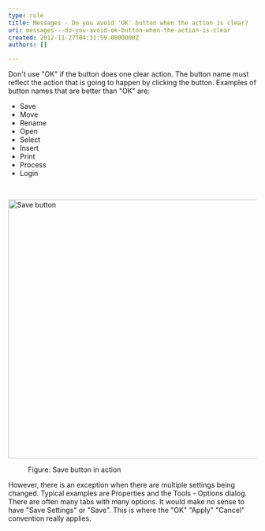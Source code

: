 ```yaml
---
type: rule
title: Messages - Do you avoid 'OK' button when the action is clear?
uri: messages---do-you-avoid-ok-button-when-the-action-is-clear
created: 2012-11-27T04:31:59.0000000Z
authors: []

---
```




<span class='intro'> <div>Don't use &quot;OK&quot; if the button does one clear action. The button name must reflect the action that is going to happen by clicking the button. Examples of button names that are better than &quot;OK&quot; are&#58;</div>
<ul><li>Save</li>
<li>Move</li>
<li>Rename</li>
<li>Open</li>
<li>Select</li>
<li>Insert</li>
<li>Print</li>
<li>Process</li>
<li>Login</li></ul>
 </span>

​<dl class="image"><dt><img alt="Save button" src="http&#58;//www.ssw.com.au/ssw/Standards/Rules/Images/DontUseOpen.jpg" width="609" height="525" /></dt>
<dd>Figure&#58; Save button in action</dd></dl>
<div>However, there is an exception when there are multiple settings being changed. Typical examples are Properties and the Tools - Options dialog. There are often many tabs with many options. It would make no sense to have &quot;Save Settings&quot; or &quot;Save&quot;. This is where the &quot;OK&quot; &quot;Apply&quot; &quot;Cancel&quot; convention really applies.</div>



